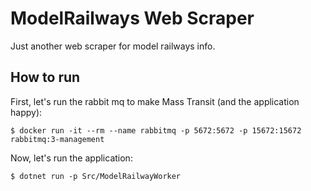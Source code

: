# ModelRailways Web Scraper

Just another web scraper for model railways info.

## How to run

First, let's run the rabbit mq to make Mass Transit (and the application happy):

```
$ docker run -it --rm --name rabbitmq -p 5672:5672 -p 15672:15672 rabbitmq:3-management
```

Now, let's run the application:

```
$ dotnet run -p Src/ModelRailwayWorker
```
